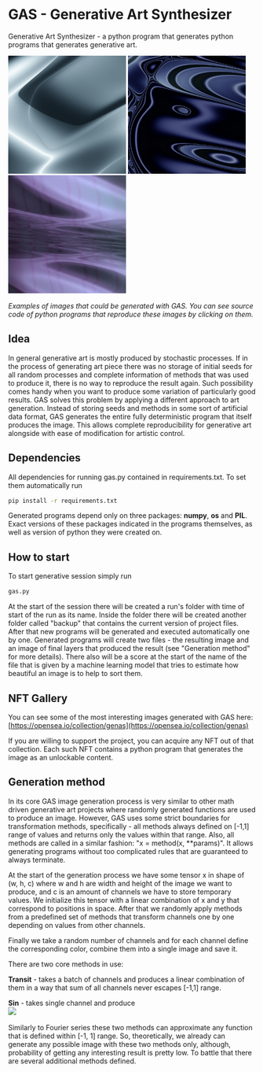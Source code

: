 # GAS - Generative Art Synthesizer

Generative Art Synthesizer - a python program that generates python programs that generates generative art.

<img src="examples/0b02b172-ad67-449b-b4a2-ff645b28c508.py.png" width="240"> <img src="examples/2e1c805f-4412-4836-89cf-099ed0ea6b1a.py.png" width="240"> <img src="examples/48871c12-58f4-4ea4-8739-5d180021c3cb.py.png" width="240">

*Examples of images that could be generated with GAS. You can see source code of python programs that reproduce these images by clicking on them.*

## Idea

In general generative art is mostly produced by stochastic processes. If in the process of generating art piece there was no storage of initial seeds for all random processes and complete information of methods that was used to produce it, there is no way to reproduce the result again. Such possibility comes handy when you want to produce some variation of particularly good results. GAS solves this problem by applying a different approach to art generation. Instead of storing seeds and methods in some sort of artificial data format, GAS generates the entire fully deterministic program that itself produces the image. This allows complete reproducibility for generative art alongside with ease of modification for artistic control.

## Dependencies

All dependencies for running gas.py contained in requirements.txt. To set them automatically run

``` bash
pip install -r requirements.txt
```

Generated programs depend only on three packages: **numpy**, **os** and **PIL**. Exact versions of these packages indicated in the programs themselves, as well as version of python they were created on.

## How to start

To start generative session simply run

``` bash
gas.py
```

At the start of the session there will be created a run's folder with time of start of the run as its name. Inside the folder there will be created another folder called "backup" that contains the current version of project files. After that new programs will be generated and executed automatically one by one. Generated programs will create two files - the resulting image and an image of final layers that produced the result (see "Generation method" for more details). There also will be a score at the start of the name of the file that is given by a machine learning model that tries to estimate how beautiful an image is to help to sort them.

## NFT Gallery

You can see some of the most interesting images generated with GAS here:  [https://opensea.io/collection/genas](https://opensea.io/collection/genas)

If you are willing to support the project, you can acquire any NFT out of that collection. Each such NFT contains a python program that generates the image as an unlockable content.

## Generation method

In its core GAS image generation process is very similar to other math driven generative art projects where randomly generated functions are used to produce an image. However, GAS uses some strict boundaries for transformation methods, specifically - all methods always defined on [-1,1] range of values and returns only the values within that range. Also, all methods are called in a similar fashion: "x = method(x, **params)". It allows generating programs without too complicated rules that are guaranteed to always terminate. 

At the start of the generation process we have some tensor x in shape of (w, h, c) where w and h are width and height of the image we want to produce, and c is an amount of channels we have to store temporary values. We initialize this tensor with a linear combination of x and y that correspond to positions in space. After that we randomly apply methods from a predefined set of methods that transform channels one by one depending on values from other channels.

Finally we take a random number of channels and for each channel define the corresponding color, combine them into a single image and save it.

There are two core methods in use:

**Transit** - takes a batch of channels and produces a linear combination of them in a way that sum of all channels never escapes [-1,1] range.

**Sin** - takes single channel and produce  
<img src="https://render.githubusercontent.com/render/math?math=x_%7Bout%7D%20%3D%20sin(%5Cdfrac%7B1%7D%7B2%7D%5Ccdot%20x_%7Bin%7D%20%5Ccdot%20%5Cpi%20%5Ccdot%20%7Bscale%7D%20%2B%20%7Bshift%7D)">  

Similarly to Fourier series these two methods can approximate any function that is defined within [-1, 1] range. So, theoretically, we already can generate any possible image with these two methods only, although, probability of getting any interesting result is pretty low. To battle that there are several additional methods defined.
